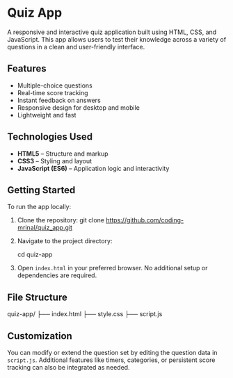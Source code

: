 
# Quiz App

A responsive and interactive quiz application built using HTML, CSS, and JavaScript. This app allows users to test their knowledge across a variety of questions in a clean and user-friendly interface.

## Features

- Multiple-choice questions  
- Real-time score tracking  
- Instant feedback on answers  
- Responsive design for desktop and mobile  
- Lightweight and fast  

## Technologies Used

- **HTML5** – Structure and markup  
- **CSS3** – Styling and layout  
- **JavaScript (ES6)** – Application logic and interactivity  

## Getting Started

To run the app locally:

1. Clone the repository:
   git clone https://github.com/coding-mrinal/quiz_app.git

2. Navigate to the project directory:

   cd quiz-app
   
4. Open `index.html` in your preferred browser.
   No additional setup or dependencies are required.

## File Structure

quiz-app/
├── index.html
├── style.css
├── script.js

## Customization

You can modify or extend the question set by editing the question data in `script.js`. Additional features like timers, categories, or persistent score tracking can also be integrated as needed.

